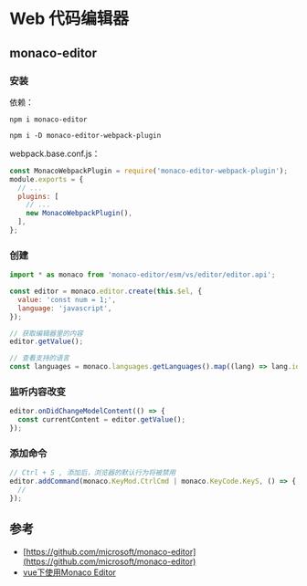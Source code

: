 # Web 代码编辑器

## monaco-editor

### 安装

依赖：

```shell
npm i monaco-editor

npm i -D monaco-editor-webpack-plugin
```

webpack.base.conf.js：

```javascript
const MonacoWebpackPlugin = require('monaco-editor-webpack-plugin');
module.exports = {
  // ...
  plugins: [
    // ...
    new MonacoWebpackPlugin(),
  ],
};
```

### 创建

```javascript
import * as monaco from 'monaco-editor/esm/vs/editor/editor.api';

const editor = monaco.editor.create(this.$el, {
  value: 'const num = 1;',
  language: 'javascript',
});

// 获取编辑器里的内容
editor.getValue();

// 查看支持的语言
const languages = monaco.languages.getLanguages().map((lang) => lang.id);
```

### 监听内容改变

```javascript
editor.onDidChangeModelContent(() => {
  const currentContent = editor.getValue();
});
```

### 添加命令

```javascript
// Ctrl + S , 添加后，浏览器的默认行为将被禁用
editor.addCommand(monaco.KeyMod.CtrlCmd | monaco.KeyCode.KeyS, () => {
  //
});
```


## 参考

* [https://github.com/microsoft/monaco-editor](https://github.com/microsoft/monaco-editor)
* [vue下使用Monaco Editor](https://www.jianshu.com/p/528e63705073)